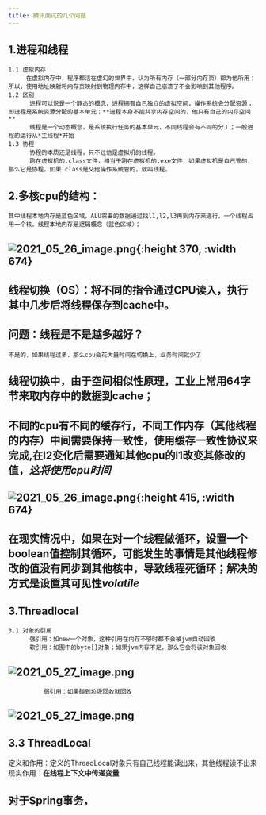 ```yaml
---
title: 腾讯面试的几个问题
---
```


## 1.进程和线程
    1.1 虚拟内存
         在虚拟内存中，程序都活在虚幻的世界中，认为所有内存（一部分内存页）都为他所用；所以，使用地址映射将内存页映射到物理内存中，这样自己崩溃了不会影响到其他程序。
    1.2 区别
          进程可以说是一个静态的概念，进程拥有自己独立的虚拟空间，操作系统会分配资源；即进程是系统资源分配的基本单元；**进程本身不能共享内存空间的，他只有自己的内存空间**
          线程是一个动态概念，是系统执行任务的基本单元，不同线程会有不同的分工；一般进程的运行从*主线程*开始
    1.3 协程
          协程的本质还是线程，只不过他是虚拟机的线程。
          跑在虚拟机的.class文件，相当于跑在虚拟机的.exe文件，如果虚拟机是自己管的，那么它是协程，如果.class是交给操作系统管的，就叫线程。
## 2.多核cpu的结构：
    其中线程本地内存是蓝色区域，ALU需要的数据通过找l1,l2,l3再到内存来进行，一个线程占用一个核，线程本地内存是逻辑概念（蓝色区域）；
## ![2021_05_26_image.png](https://cdn.logseq.com/%2F1e5b0e5f-d368-4a5d-86eb-09a690ee15d77e8759e6-b107-44e4-9b9f-35bc3b256f1d2021_05_26_image.png?Expires=4775635394&Signature=L5I-n9eFf~WG0IeYE6OaIgxQQFGrpxNyfJqyrSWDdWIUU0zIJvE54zKjN6sZRe79X1s~8e6i357fL~SLIeD90xD-XDLazSn0J2h2Tl2WtuB5hyOs7NxmO-u-LwYEQuCs-WELO6x66~9iq8uih9pdsva6DitrJKLYr7pBssMpN9AGHIAwvQ9-KGyeQ5B34G7DH5PHvgpMY4GBx23Zt648cjy5PeQ-QU0de6Jiyu9I67JCe6YNk76pL6TQZNJEO04MWx0DTnDk-2kh5Z2f3u4~HXS9mgKCFTpZ9nQ7GrdKqpt5SSL7KxaBMqZ1L5tcJirYswGZ7IhSpIMxTxDQ1m9Mug__&Key-Pair-Id=APKAJE5CCD6X7MP6PTEA){:height 370, :width 674}
## 线程切换（OS）：将不同的指令通过CPU读入，执行其中几步后将线程保存到cache中。
## **问题：线程是不是越多越好？**
    不是的，如果线程过多，那么cpu会花大量时间在切换上，业务时间就少了
## 线程切换中，由于空间相似性原理，工业上常用64字节来取内存中的数据到cache；
## 不同的cpu有不同的缓存行，不同工作内存（其他线程的内存）中间需要保持一致性，使用缓存一致性协议来完成,在l2变化后需要通知**其他cpu的**l1改变其修改的值，*这将使用cpu时间*
## ![2021_05_26_image.png](https://cdn.logseq.com/%2F1e5b0e5f-d368-4a5d-86eb-09a690ee15d74cc5fc38-448a-46c5-8ec2-6e9dc050ee812021_05_26_image.png?Expires=4775637382&Signature=OhQh-MbhCHlNp9G1ucrNBxdCDWS2usn34A6sMgXAMw5kvRdzZLahZVhGPscXEKD-yOAm0ek5Iqd6Zt-bhLMobFVAeKaoB2zWu0y5FFyzr0yhIAl8u~2tiRtVuCAX8XVTTq-cLJPL8osNDpCNx7N82lAO2VmKzSftZcd29dILC886j3fuzBqYcTqVvd6M4dL6MKqgsN1fieGf~Fm43v~rjB2PiFbgBmXdzWlWXfo~7iMWJbsUhrt73k3ElpORl728Wmdrc9PiBr0d~T1oD3AJ0B27yZGAH7W4I6ckk1D0csdlLEFZFng5V6~k2-1duaucFOkSuOQkObyq7cV7BTCTUw__&Key-Pair-Id=APKAJE5CCD6X7MP6PTEA){:height 415, :width 674}
## 在现实情况中，如果在对一个线程做循环，设置一个boolean值控制其循环，可能发生的事情是其他线程修改的值没有同步到其他核中，导致线程死循环；解决的方式是设置其可见性*volatile*
## 3.Threadlocal
    3.1 对象的引用
          强引用：如new一个对象，这种引用在内存不够时都不会被jvm自动回收
          软引用：如图中的byte[]对象；如果jvm内存不足，那么它会将该对象回收
## ![2021_05_27_image.png](https://cdn.logseq.com/%2F1e5b0e5f-d368-4a5d-86eb-09a690ee15d749f328b3-376e-44c2-8bb9-c1be00ee1c552021_05_27_image.png?Expires=4775681870&Signature=CWjdbT2KhzKK7dRjE5lpq9m5mG1vErd0GRdG2nTzCUsBhKSV8PG2Fzpu2lN0b~Dkw3z~e1iGejQXi912cx757sevMippPbWf4rLoBRlQRiniuOyarpO-nUV5G1AkerEtbXgbj75-FaLvi8vhXYoRrXYsu-hrJyIAYskNMbecSgvI55bP05IgppEFA~LTcQfIcc7ZYLrjgl6do3xbcV9maoRivre5kuukgGtmgxo-3tCiiUEQaN542eK8ct~zOuuvISITU7~G2vaBei-dviQQQil7UD8iBBQyi~45BIGndON~OFsFmK--puTCDyAM8pAsKBWzK7FBTBCDP8AEGJXaFw__&Key-Pair-Id=APKAJE5CCD6X7MP6PTEA)
              弱引用：如果碰到垃圾回收就回收
## ![2021_05_27_image.png](https://cdn.logseq.com/%2F1e5b0e5f-d368-4a5d-86eb-09a690ee15d72eb11853-0ef9-405b-ba03-f058c4cdac082021_05_27_image.png?Expires=4775682237&Signature=IW8Xqswy1e69ur5h~8f5cZvvyfZyOOJ3gNLimHjZZILAuftqR9WxC6nTk--MTMcuI7gcMDUSsOMNHtTb-y9NkuAgY1vtl1s9HAqKKzkzSpq9Ev74e6-N9~KnqUk3ARqQTat3kWoc0gjz4OulcSG7iPgHtN4BXix~MS4dnOH0QauVbxt5AESMh3CoUc2jqoWtOsoB4PX0THhXJHScFWAFgOA30mP2c92ZoOHyWxOX1rujOOGizoO8bOr2B4k4abAR0g7YVJrAEmN8sph8XkX1FujMCIVXIgVPeWWuo4K-GMxexyN7Em6jwqjN1BBdHt53mRgaeVbNChJfT0gy1~1-Fw__&Key-Pair-Id=APKAJE5CCD6X7MP6PTEA)
## 3.3 ThreadLocal
定义和作用：定义的ThreadLocal对象只有自己线程能读出来，其他线程读不出来
现实作用：**在线程上下文中传递变量**
## 对于Spring事务，
